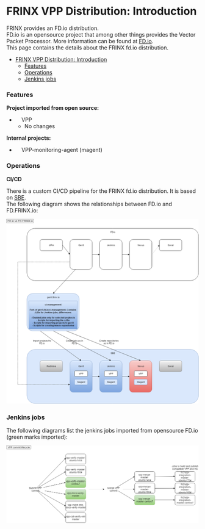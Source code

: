 # FRINX VPP Distribution: Introduction

FRINX provides an FD.io distribution.  
FD.io is an opensource project that among other things provides the Vector Packet Processor. More information can be found at [FD.io][1].  
This page contains the details about the FRINX fd.io distribution.

<!-- TOC START min:1 max:3 link:true update:true -->
- [FRINX VPP Distribution: Introduction](#frinx-vpp-distribution-introduction)
    - [Features](#features)
    - [Operations](#operations)
    - [Jenkins jobs](#jenkins-jobs)

<!-- TOC END -->

### Features

**Project imported from open source:**

*       VPP
    *   No changes

**Internal projects:**

*       VPP-monitoring-agent (magent)

### Operations

**CI/CD**

There is a custom CI/CD pipeline for the FRINX fd.io distribution. It is based on [SBE](../../FRINX_Smart_Build_Engine/Introduction/sbe_intro.md).  
The following diagram shows the relationships between FD.io and FD.FRINX.io:

![fdio](fdio.png)

### Jenkins jobs

The following diagrams list the jenkins jobs imported from opensource FD.io (green marks imported):

![vpp](vpp.png)

 [1]: http://fd.io
